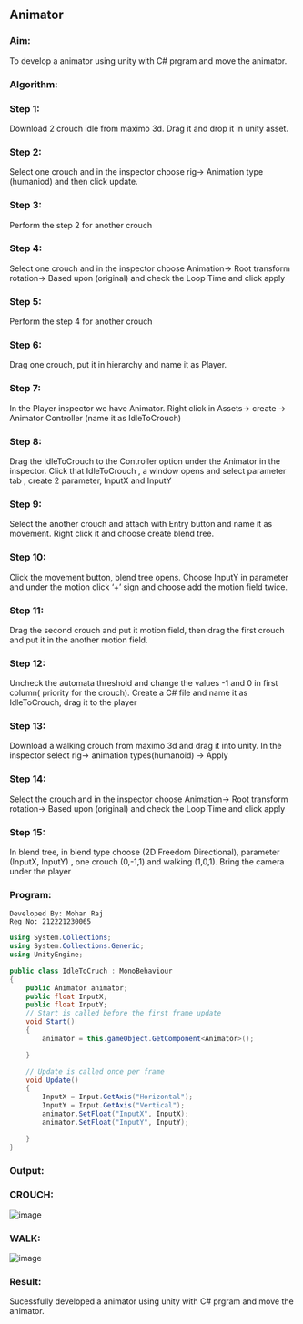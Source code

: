 ## Animator

### Aim:
To develop a animator using unity with C# prgram and move the animator.
### Algorithm:
### Step 1:
Download 2 crouch idle from maximo 3d. Drag it and drop it in unity asset.
### Step 2:
Select one crouch and in the inspector choose rig-> Animation type (humaniod) and then click update.
### Step 3: 
Perform the step 2 for another crouch
### Step 4:
Select one crouch and in the inspector choose Animation-> Root transform rotation-> Based upon (original)  and check the Loop Time and click apply
### Step 5: 
Perform the step 4 for another crouch
### Step 6:
Drag one crouch, put it in hierarchy and name it as Player.
### Step 7: 
In the Player inspector we have Animator. Right click in Assets-> create -> Animator Controller (name it as IdleToCrouch)
### Step 8:
Drag the IdleToCrouch to the Controller option under the Animator in the inspector. Click that IdleToCrouch , a window opens and select parameter tab , create 2 parameter, InputX and InputY
### Step 9:
Select the another crouch and attach with Entry button and name it as movement. Right click it and choose create blend tree.
### Step 10: 
Click the movement button, blend tree opens. Choose InputY in parameter and under the motion click ‘+’ sign and choose add the motion field twice.
### Step 11:
Drag the second crouch and put it motion field, then drag the first crouch and put it in the another motion field.
### Step 12:
Uncheck the automata threshold and change the values -1 and 0 in first column( priority for the crouch). Create a C# file and name it as IdleToCrouch, drag it to the player
### Step 13:
Download a walking crouch from maximo 3d and drag it into unity. In the inspector select rig-> animation types(humanoid) -> Apply
### Step 14:
Select the crouch and in the inspector choose Animation-> Root transform rotation-> Based upon (original)  and check the Loop Time and click apply
### Step 15:
In blend tree, in blend type choose (2D Freedom Directional), parameter (InputX, InputY) , one crouch (0,-1,1) and walking (1,0,1). Bring the camera under the player 

### Program:
```
Developed By: Mohan Raj 
Reg No: 212221230065
```
```c#
using System.Collections;
using System.Collections.Generic;
using UnityEngine;

public class IdleToCruch : MonoBehaviour
{
    public Animator animator;
    public float InputX;
    public float InputY;
    // Start is called before the first frame update
    void Start()
    {
        animator = this.gameObject.GetComponent<Animator>();

    }

    // Update is called once per frame
    void Update()
    {
        InputX = Input.GetAxis("Horizontal");
        InputY = Input.GetAxis("Vertical");
        animator.SetFloat("InputX", InputX);
        animator.SetFloat("InputY", InputY);

    }
}


```
### Output:
### CROUCH:
![image](https://user-images.githubusercontent.com/66360846/202152223-37904c1f-487f-4ea3-a9d7-566bd916fe1b.png)

### WALK:
![image](https://user-images.githubusercontent.com/66360846/202152147-24f33439-82a6-44b9-857c-d5bed6ffb00c.png)

### Result:
Sucessfully developed a animator using unity with C# prgram and move the animator.
